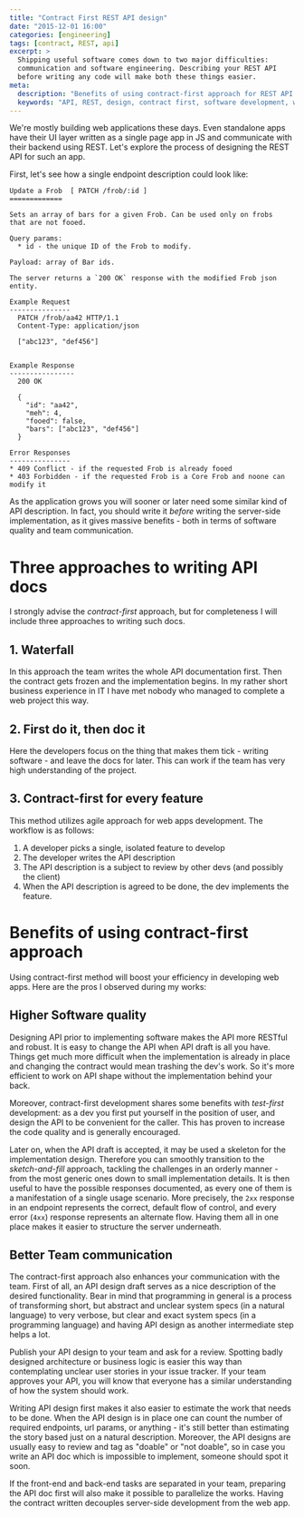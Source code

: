 ```yaml
---
title: "Contract First REST API design"
date: "2015-12-01 16:00"
categories: [engineering]
tags: [contract, REST, api]
excerpt: >
  Shipping useful software comes down to two major difficulties:
  communication and software engineering. Describing your REST API
  before writing any code will make both these things easier.
meta:
  description: "Benefits of using contract-first approach for REST API design"
  keywords: "API, REST, design, contract first, software development, web services"
---
```


We're mostly building web applications these days. Even standalone apps have
their UI layer written as a single page app in JS and communicate with
their backend using REST. Let's explore the process of designing the
REST API for such an app.

First, let's see how a single endpoint description could look like:

```
Update a Frob  [ PATCH /frob/:id ]
=============

Sets an array of bars for a given Frob. Can be used only on frobs
that are not fooed.

Query params:
  * id - the unique ID of the Frob to modify.

Payload: array of Bar ids.

The server returns a `200 OK` response with the modified Frob json entity.

Example Request
---------------
  PATCH /frob/aa42 HTTP/1.1
  Content-Type: application/json

  ["abc123", "def456"]


Example Response
----------------
  200 OK

  {
    "id": "aa42",
    "meh": 4,
    "fooed": false,
    "bars": ["abc123", "def456"]
  }

Error Responses
---------------
* 409 Conflict - if the requested Frob is already fooed
* 403 Forbidden - if the requested Frob is a Core Frob and noone can modify it
```

As the application grows you will sooner or later need some similar kind of
API description. In fact, you should write it *before* writing the server-side
implementation, as it gives massive benefits - both in terms of software
quality and team communication.

# Three approaches to writing API docs

I strongly advise the *contract-first* approach, but for completeness
I will include three approaches to writing such docs.

## 1. Waterfall
In this approach the team writes the whole API documentation first.
Then the contract gets frozen and the implementation begins.
In my rather short business experience in IT I have met nobody
who managed to complete a web project this way.

## 2. First do it, then doc it
Here the developers focus on the thing that makes them tick - writing software - and
leave the docs for later. This can work if the team has very high
understanding of the project.

## 3. Contract-first for every feature
This method utilizes agile approach for web apps development. The workflow is
as follows:

1. A developer picks a single, isolated feature to develop
2. The developer writes the API description
3. The API description is a subject to review by other devs (and possibly the client)
4. When the API description is agreed to be done, the dev implements the feature.


# Benefits of using contract-first approach
Using contract-first method will boost your efficiency in developing
web apps. Here are the pros I observed during my works:

## Higher Software quality

Designing API prior to implementing software makes the API more RESTful and robust.
It is easy to change the API when API draft is all you have. Things get
much more difficult when the implementation is already in place and changing
the contract would mean trashing the dev's work. So it's more efficient
to work on API shape without the implementation behind your back.

Moreover, contract-first development shares some benefits with *test-first*
development: as a dev you first put yourself in the position of user,
and design the API to be convenient for the caller. This has proven
to increase the code quality and is generally encouraged.

Later on, when the API draft is accepted, it may be used a skeleton
for the implementation design. Therefore you can smoothly transition to
the *sketch-and-fill* approach, tackling the challenges in an
orderly manner - from the most generic ones down to small implementation details.
It is then useful to have the possible responses documented, as every one
of them is a manifestation of a single usage scenario. More precisely,
the `2xx` response in an endpoint represents the correct, default flow of control,
and every error (`4xx`) response represents an alternate flow. Having them
all in one place makes it easier to structure the server underneath.

## Better Team communication

The contract-first approach also enhances your communication with the team.
First of all, an API design draft serves as a nice description of the desired
functionality. Bear in mind that programming in general is a process of transforming
short, but abstract and unclear system specs (in a natural language)
to very verbose, but clear and exact system specs (in a programming language)
and having API design as another intermediate step helps a lot.

Publish your API design to your team and ask for a review. Spotting
badly designed architecture or business logic is easier this way than
contemplating unclear user stories in your issue tracker. If your
team approves your API, you will know that everyone has a similar
understanding of how the system should work.

Writing API design first makes it also easier to estimate the work that
needs to be done. When the API design is in place one can count the number
of required endpoints, url params, or anything - it's still better than
estimating the story based just on a natural description. Moreover,
the API designs are usually easy to review and tag as "doable" or "not doable",
so in case you write an API doc which is impossible to implement, someone
should spot it soon.

If the front-end and back-end tasks are separated in your team,
preparing the API doc first will also make it possible to parallelize the works.
Having the contract written decouples server-side development from the web app.
